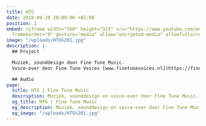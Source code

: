```yaml
---
title: HTG
date: 2018-09-20 20:09:00 +02:00
position: 1
embed: <iframe width="560" height="315" src="https://www.youtube.com/embed/wSYx_mKbMK4?rel=0&amp;showinfo=0"
  frameborder="0" gesture="media" allow="encrypted-media" allowfullscreen></iframe>
image: "/uploads/HTG%201.jpg"
description: |-
  ## Project

  Muziek, sounddesign door Fine Tune Music.
  Voice-over door Fine Tune Voices [www.finetunevoices.nl](https://finetunevoices.nl/)

  ## Audio
page:
  title: HTG | Fine Tune Music
  description: Muziek, sounddesign en voice-over door Fine Tune Music.
  og_title: HTG | Fine Tune Music
  og_description: Muziek, sounddesign en voice-over door Fine Tune Music.
  og_image: "/uploads/HTG%201.jpg"
---
```


